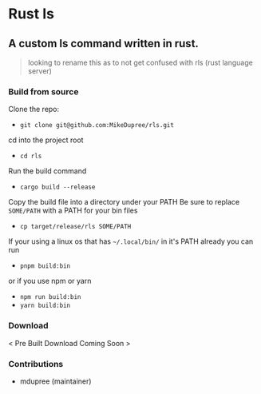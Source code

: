 # Rust ls

## A custom ls command written in rust. 

> looking to rename this as to not get confused with rls (rust language server)

### Build from source

Clone the repo:
- `git clone git@github.com:MikeDupree/rls.git`

cd into the project root
- `cd rls`

Run the build command
- `cargo build --release`

Copy the build file into a directory under your PATH
Be sure to replace `SOME/PATH` with a PATH for your bin files

- `cp target/release/rls SOME/PATH`

If your using a linux os that has `~/.local/bin/` in it's PATH already you can run

- `pnpm build:bin`

or if you use npm or yarn

- `npm run build:bin`
- `yarn build:bin`

### Download

< Pre Built Download Coming Soon >

### Contributions
- mdupree (maintainer)
